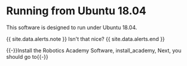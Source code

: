 # Running from Ubuntu 18.04

This software is designed to run under Ubuntu 18.04.


{{ site.data.alerts.note }}
Isn't that nice?
{{ site.data.alerts.end }}



{{-}}Install the Robotics Academy Software, install_academy, Next, you should go to{{-}}